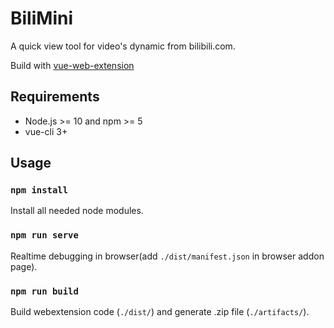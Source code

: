 # BiliMini
A quick view tool for video's dynamic from bilibili.com.

Build with [vue-web-extension](https://github.com/Kocal/vue-web-extension) 


## Requirements
- Node.js >= 10 and npm >= 5
- vue-cli 3+


## Usage

### `npm install`

Install all needed node modules.

### `npm run serve`

Realtime debugging in browser(add `./dist/manifest.json` in browser addon page).

### `npm run build`

Build webextension code (`./dist/`) and generate .zip file (`./artifacts/`).